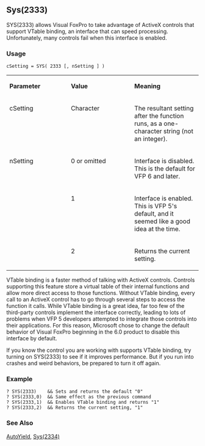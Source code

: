 ## Sys(2333)

SYS(2333) allows Visual FoxPro to take advantage of ActiveX controls that support VTable binding, an interface that can speed processing. Unfortunately, many controls fail when this interface is enabled.

### Usage

```foxpro
cSetting = SYS( 2333 [, nSetting ] )
```
<table>
<tr>
  <td width="32%" valign="top">
  <p><b>Parameter</b></p>
  </td>
  <td width=23% valign=top>
  <p><b>Value</b></p>
  </td>
  <td width=45% valign=top>
  <p><b>Meaning</b></p>
  </td>
 </tr>
<tr>
  <td width="32%" valign="top">
  <p>cSetting</p>
  </td>
  <td width=23% valign=top>
  <p>Character</p>
  </td>
  <td width=45% valign=top>
  <p>The resultant setting after the function runs, as a one-character string (not an integer).</p>
  </td>
 </tr>
<tr>
  <td width=32% rowspan=3 valign=top>
  <p>nSetting</p>
  </td>
  <td width=23% valign=top>
  <p>0 or omitted </p>
  </td>
  <td width=45% valign=top>
  <p>Interface is disabled. This is the default for VFP 6 and later.</p>
  </td>
 </tr>
<tr>
  <td width=33% valign=top>
  <p>1</p>
  </td>
  <td width=67% valign=top>
  <p>Interface is enabled. This is VFP 5's default, and it seemed like a good idea at the time.</p>
  </td>
 </tr>
<tr>
  <td width=33% valign=top>
  <p>2</p>
  </td>
  <td width=67% valign=top>
  <p>Returns the current setting.</p>
  </td>
 </tr>
</table>

VTable binding is a faster method of talking with ActiveX controls. Controls supporting this feature store a virtual table of their internal functions and allow more direct access to those functions. Without VTable binding, every call to an ActiveX control has to go through several steps to access the function it calls. While VTable binding is a great idea, far too few of the third-party controls implement the interface correctly, leading to lots of problems when VFP 5 developers attempted to integrate those controls into their applications. For this reason, Microsoft chose to change the default behavior of Visual FoxPro beginning in the 6.0 product to disable this interface by default.

If you know the control you are working with supports VTable binding, try turning on SYS(2333) to see if it improves performance. But if you run into crashes and weird behaviors, be prepared to turn it off again.

### Example

```foxpro
? SYS(2333)    && Sets and returns the default "0"
? SYS(2333,0)  && Same effect as the previous command
? SYS(2333,1)  && Enables VTable binding and returns "1"
? SYS(2333,2)  && Returns the current setting, "1"
```
### See Also

[AutoYield](s4g684.md), [Sys(2334)](s4g711.md)